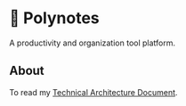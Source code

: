 # 📝 Polynotes

A productivity and organization tool platform.

## About

To read my [Technical Architecture Document](https://github.com/lapsus-ord/polynotes/wiki).
